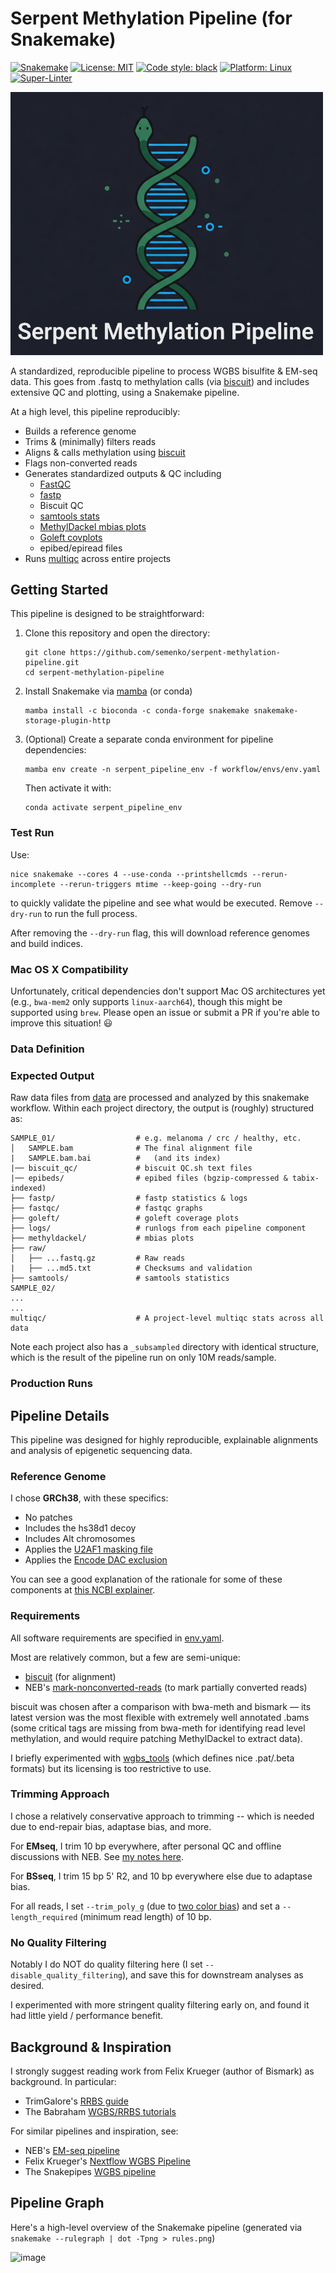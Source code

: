 # Serpent Methylation Pipeline (for Snakemake)

[![Snakemake](https://img.shields.io/badge/snakemake-≥8.0.0-brightgreen.svg)](https://snakemake.github.io)
[![License: MIT](https://img.shields.io/badge/License-MIT-yellow.svg)](https://opensource.org/licenses/MIT)
[![Code style: black](https://img.shields.io/badge/code%20style-black-000000.svg)](https://github.com/psf/black)
[![Platform: Linux](https://img.shields.io/badge/platform-Linux-blue.svg)](https://www.linux.org/)
[![Super-Linter](https://github.com/semenko/serpent-methylation-pipeline/actions/workflows/linter.yml/badge.svg)](https://github.comm/marketplace/actions/workflows/super-linter)

<img src="serpent-logo.png" width="500px" alt="Serpent Pipeline Logo" />

A standardized, reproducible pipeline to process WGBS bisulfite & EM-seq data. This goes from .fastq to methylation calls (via [biscuit](https://github.com/huishenlab/biscuit)) and includes extensive QC and plotting, using a Snakemake pipeline.

At a high level, this pipeline reproducibly:
- Builds a reference genome
- Trims & (minimally) filters reads
- Aligns & calls methylation using [biscuit](https://github.com/huishenlab/biscuit)
- Flags non-converted reads
- Generates standardized outputs & QC including
  - [FastQC](https://www.bioinformatics.babraham.ac.uk/projects/fastqc/)
  - [fastp](https://github.com/OpenGene/fastp)
  - Biscuit QC
  - [samtools stats](https://github.com/samtools/samtools)
  - [MethylDackel mbias plots](https://github.com/dpryan79/MethylDackel)
  - [Goleft covplots](https://github.com/brentp/goleft)
  - epibed/epiread files
- Runs [multiqc](https://multiqc.info) across entire projects

## Getting Started

This pipeline is designed to be straightforward:
1. Clone this repository and open the directory:
   ```
   git clone https://github.com/semenko/serpent-methylation-pipeline.git
   cd serpent-methylation-pipeline
   ```
2. Install Snakemake via [mamba](https://github.com/conda-forge/miniforge#mambaforge) (or conda)
   ```
   mamba install -c bioconda -c conda-forge snakemake snakemake-storage-plugin-http
   ```
4. (Optional) Create a separate conda environment for pipeline dependencies:
   ```
   mamba env create -n serpent_pipeline_env -f workflow/envs/env.yaml
   ```
   Then activate it with:
   ```
   conda activate serpent_pipeline_env
   ```

### Test Run
Use:
```
nice snakemake --cores 4 --use-conda --printshellcmds --rerun-incomplete --rerun-triggers mtime --keep-going --dry-run
```
to quickly validate the pipeline and see what would be executed. Remove `--dry-run` to run the full process.

After removing the `--dry-run` flag, this will download reference genomes and build indices.

### Mac OS X Compatibility

Unfortunately, critical dependencies don't support Mac OS architectures yet (e.g., `bwa-mem2` only supports `linux-aarch64`), though this might be supported using `brew`. Please open an issue or submit a PR if you're able to improve this situation! :smiley:

### Data Definition


### Expected Output

Raw data files from [data](../data) are processed and analyzed by this snakemake workflow. Within each project directory, the output is (roughly) structured as:

    SAMPLE_01/                  # e.g. melanoma / crc / healthy, etc.
    │   SAMPLE.bam              # The final alignment file 
    |   SAMPLE.bam.bai          #   (and its index)
    |── biscuit_qc/             # biscuit QC.sh text files
    |── epibeds/                # epibed files (bgzip-compressed & tabix-indexed)
    ├── fastp/                  # fastp statistics & logs
    ├── fastqc/                 # fastqc graphs 
    ├── goleft/                 # goleft coverage plots
    ├── logs/                   # runlogs from each pipeline component
    ├── methyldackel/           # mbias plots
    ├── raw/
    │   ├── ...fastq.gz         # Raw reads
    |   ├── ...md5.txt          # Checksums and validation
    ├── samtools/               # samtools statistics
    SAMPLE_02/
    ...
    ...
    multiqc/                    # A project-level multiqc stats across all data

Note each project also has a `_subsampled` directory with identical structure, which is the result of the pipeline run on only 10M reads/sample.


### Production Runs


## Pipeline Details

This pipeline was designed for highly reproducible, explainable alignments and analysis of epigenetic sequencing data.

### Reference Genome

I chose **GRCh38**, with these specifics:
- No patches
- Includes the hs38d1 decoy
- Includes Alt chromosomes
- Applies the [U2AF1 masking file](https://genomeref.blogspot.com/2021/07/one-of-these-things-doest-belong.html)
- Applies the [Encode DAC exclusion](https://www.encodeproject.org/annotations/ENCSR636HFF/)

You can see a good explanation of the rationale for some of these components at [this NCBI explainer](https://ftp.ncbi.nlm.nih.gov/genomes/all/GCF/000/001/405/GCF_000001405.40_GRCh38.p14/GRCh38_major_release_seqs_for_alignment_pipelines/README_analysis_sets.txt).

### Requirements

All software requirements are specified in [env.yaml](workflow/envs/env.yaml).

Most are relatively common, but a few are semi-unique:
- [biscuit](https://github.com/huishenlab/biscuit) (for alignment)
- NEB's [mark-nonconverted-reads](https://github.com/nebiolabs/mark-nonconverted-reads) (to mark partially converted reads)

biscuit was chosen after a comparison with bwa-meth and bismark — its latest version was the most flexible with extremely well annotated .bams (some critical tags are missing from bwa-meth for identifying read level methylation, and would require patching MethylDackel to extract data).

I briefly experimented with [wgbs_tools](https://github.com/nloyfer/wgbs_tools) (which defines nice .pat/.beta formats) but its licensing is too restrictive to use.

### Trimming Approach

I chose a relatively conservative approach to trimming -- which is needed due to end-repair bias, adaptase bias, and more. 

For **EMseq**, I trim 10 bp everywhere, after personal QC and offline discussions with NEB. See [my notes here](https://github.com/FelixKrueger/Bismark/issues/509).

For **BSseq**, I trim 15 bp 5' R2, and 10 bp everywhere else due to adaptase bias.

For all reads, I set `--trim_poly_g` (due to [two color bias](https://sequencing.qcfail.com/articles/illumina-2-colour-chemistry-can-overcall-high-confidence-g-bases/)) and set a `--length_required` (minimum read length) of 10 bp.

### No Quality Filtering

Notably I do NOT do quality filtering here (I set `--disable_quality_filtering`), and save this for downstream analyses as desired.

I experimented with more stringent quality filtering early on, and found it had little yield / performance benefit. 


## Background & Inspiration

I strongly suggest reading work from Felix Krueger (author of Bismark) as background. In particular:
- TrimGalore's [RRBS guide](https://github.com/FelixKrueger/TrimGalore/blob/master/Docs/RRBS_Guide.pdf)
- The Babraham [WGBS/RRBS tutorials](https://www.bioinformatics.babraham.ac.uk/training.html#bsseq)

For similar pipelines and inspiration, see:
- NEB's [EM-seq pipeline](https://github.com/nebiolabs/EM-seq/)
- Felix Krueger's [Nextflow WGBS Pipeline](https://github.com/FelixKrueger/nextflow_pipelines/blob/master/nf_bisulfite_WGBS)
- The Snakepipes [WGBS pipeline](https://snakepipes.readthedocs.io/en/latest/content/workflows/WGBS.html)


## Pipeline Graph

Here's a high-level overview of the Snakemake pipeline (generated via `snakemake --rulegraph | dot -Tpng > rules.png`)

![image](https://github.com/user-attachments/assets/10e69a66-c196-4c3c-a9c0-461ee14203e6)


